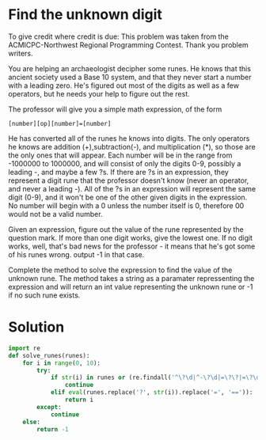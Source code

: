 # Find the unknown digit

To give credit where credit is due: This problem was taken from the ACMICPC-Northwest Regional Programming Contest.
Thank you problem writers.

You are helping an archaeologist decipher some runes. He knows that this ancient society used a Base 10 system, and that
they never start a number with a leading zero. He's figured out most of the digits as well as a few operators, but he
needs your help to figure out the rest.

The professor will give you a simple math expression, of the form

```
[number][op][number]=[number]
```

He has converted all of the runes he knows into digits. The only operators he knows are addition (+),subtraction(-), and
multiplication (*), so those are the only ones that will appear. Each number will be in the range from -1000000 to
1000000, and will consist of only the digits 0-9, possibly a leading -, and maybe a few ?s. If there are ?s in an
expression, they represent a digit rune that the professor doesn't know (never an operator, and never a leading -). All
of the ?s in an expression will represent the same digit (0-9), and it won't be one of the other given digits in the
expression. No number will begin with a 0 unless the number itself is 0, therefore 00 would not be a valid number.

Given an expression, figure out the value of the rune represented by the question mark. If more than one digit works,
give the lowest one. If no digit works, well, that's bad news for the professor - it means that he's got some of his
runes wrong. output -1 in that case.

Complete the method to solve the expression to find the value of the unknown rune. The method takes a string as a
paramater repressenting the expression and will return an int value representing the unknown rune or -1 if no such rune
exists.

# Solution

```python
import re
def solve_runes(runes):
    for i in range(0, 10):        
        try:
            if str(i) in runes or (re.findall('^\?\d|^-\?\d|=\?\?|=\?\d+', runes) and i == 0):
                continue
            elif eval(runes.replace('?', str(i)).replace('=', '==')):
                return i
        except:
            continue
    else:
        return -1
```